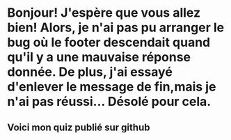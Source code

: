 <h1>Bonjour! J'espère que vous allez bien!
Alors, je n'ai pas pu arranger le bug où le footer descendait quand qu'il y a une mauvaise réponse donnée.
De plus, j'ai essayé d'enlever le message de fin,mais je n'ai pas réussi... Désolé pour cela.</h1>

<h2> Voici mon quiz publié sur github</h2>

<p></p>

